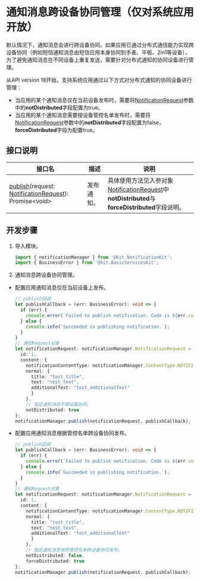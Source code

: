 # 通知消息跨设备协同管理（仅对系统应用开放）

默认情况下，通知消息会进行跨设备协同。如果应用已通过分布式通信能力实现跨设备协同（例如短信通知消息由短信应用本身协同到手表、平板、2in1等设备），为了避免通知消息在不同设备上重复发送，需要针对分布式通知的协同设备进行管理。

从API version 18开始，支持系统应用通过以下方式对分布式通知的协同设备进行管理：

- 当应用的某个通知消息仅在当前设备发布时，需要将[NotificationRequest](../reference/apis-notification-kit/js-apis-inner-notification-notificationRequest-sys.md)参数中的**notDistributed**字段配置为true。
- 当应用的某个通知消息需要按设备管控名单发布时，需要将[NotificationRequest](../reference/apis-notification-kit/js-apis-inner-notification-notificationRequest-sys.md)参数中的**notDistributed**字段配置为false，**forceDistributed**字段为配置true。

## 接口说明

| **接口名**  | **描述** | **说明** |
| -------- | -------- |-------- |
| [publish](../reference/apis-notification-kit/js-apis-notificationManager.md#notificationmanagerpublish-1)(request: [NotificationRequest](../reference/apis-notification-kit/js-apis-inner-notification-notificationRequest-sys.md)): Promise\<void\>       | 发布通知。  | 具体使用方法见入参对象[NotificationRequest](../reference/apis-notification-kit/js-apis-inner-notification-notificationRequest-sys.md)中**notDistributed**与**forceDistributed**字段说明。|


## 开发步骤

1. 导入模块。

    ```typescript
    import { notificationManager } from '@kit.NotificationKit';
    import { BusinessError } from '@kit.BasicServicesKit';
    ```

2. 通知消息跨设备协同管理。

  - 配置应用通知消息仅在当前设备上发布。

    ```typescript
    // publish回调
    let publishCallback = (err: BusinessError): void => {
      if (err) {
        console.error(`Failed to publish notification. Code is ${err.code}, message is ${err.message}`);
      } else {
        console.info(`Succeeded in publishing notification.`);
      }
    }
    // 通知Request对象
    let notificationRequest: notificationManager.NotificationRequest = {
      id: 1,
      content: {
        notificationContentType: notificationManager.ContentType.NOTIFICATION_CONTENT_BASIC_TEXT,
        normal: {
          title: "test_title",
          text: "test_text",
          additionalText: "test_additionalText"
          }
        },
        // 指定通知消息不跨设备协同。
        notDistributed: true
    };
    notificationManager.publish(notificationRequest, publishCallback);
    ```

  - 配置应用通知消息根据管控名单跨设备协同发布。

    ```typescript
    // publish回调
    let publishCallback = (err: BusinessError): void => {
      if (err) {
        console.error(`Failed to publish notification. Code is ${err.code}, message is ${err.message}`);
      } else {
        console.info(`Succeeded in publishing notification.`);
      }
    }
    // 通知Request对象
    let notificationRequest: notificationManager.NotificationRequest = {
      id: 1,
      content: {
        notificationContentType: notificationManager.ContentType.NOTIFICATION_CONTENT_BASIC_TEXT,
        normal: {
          title: "test_title",
          text: "test_text",
          additionalText: "test_additionalText"
          }
        },
        // 指定通知消息按照管控名单跨设备协同发布。
        notDistributed: false,
        forceDistributed: true
    };
    notificationManager.publish(notificationRequest, publishCallback);
    ```
